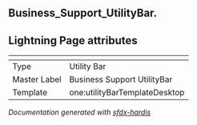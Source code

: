 ## Business_Support_UtilityBar.

## Lightning Page attributes

|<!-- -->|<!-- -->|
|:---|:---|
|Type| Utility Bar|
|Master Label|Business Support UtilityBar|
|Template|one:utilityBarTemplateDesktop|




<!-- Page description -->


_Documentation generated with [sfdx-hardis](https://sfdx-hardis.cloudity.com)_
